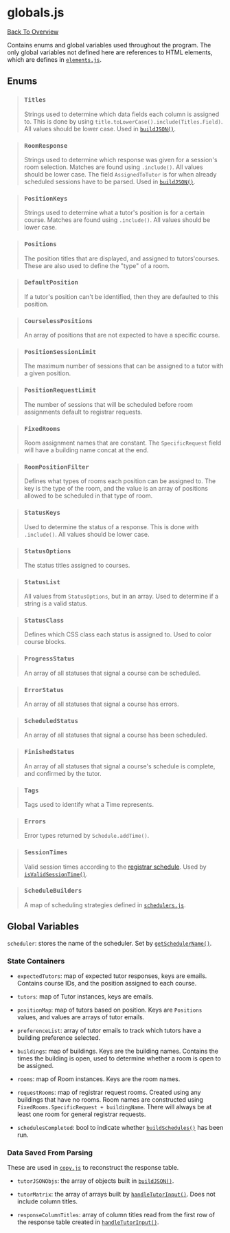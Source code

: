 # globals.js
[Back To Overview](overview.md)

Contains enums and global variables used throughout the program. The only global variables not defined here are references to HTML elements, which are defines in [`elements.js`](elements.md).

## Enums

> ### `Titles`
> Strings used to determine which data fields each column is assigned to. This is done by using `title.toLowerCase().include(Titles.Field)`. All values should be lower case. Used in [`buildJSON()`](prodecure/parse.md).

> ### `RoomResponse`
> Strings used to determine which response was given for a session's room selection. Matches are found using `.include()`. All values should be lower case. The field `AssignedToTutor` is for when already scheduled sessions have to be parsed. Used in [`buildJSON()`](prodecure/parse.md).

> ### `PositionKeys`
> Strings used to determine what a tutor's position is for a certain course. Matches are found using `.include()`. All values should be lower case.

> ### `Positions`
> The position titles that are displayed, and assigned to tutors'courses. These are also used to define the "type" of a room.

> ### `DefaultPosition`
> If a tutor's position can't be identified, then they are defaulted to this position.

> ### `CourselessPositions`
> An array of positions that are not expected to have a specific course.

> ### `PositionSessionLimit`
> The maximum number of sessions that can be assigned to a tutor with a given position.

> ### `PositionRequestLimit`
> The number of sessions that will be scheduled before room assignments default to registrar requests.

> ### `FixedRooms`
> Room assignment names that are constant. The `SpecificRequest` field will have a building name concat at the end.

> ### `RoomPositionFilter`
> Defines what types of rooms each position can be assigned to. The key is the type of the room, and the value is an array of positions allowed to be scheduled in that type of room.

> ### `StatusKeys`
> Used to determine the status of a response. This is done with `.include()`. All values should be lower case.

> ### `StatusOptions`
> The status titles assigned to courses.

> ### `StatusList`
> All values from `StatusOptions`, but in an array. Used to determine if a string is a valid status.

> ### `StatusClass`
> Defines which CSS class each status is assigned to. Used to color course blocks.

> ### `ProgressStatus`
> An array of all statuses that signal a course can be scheduled.

> ### `ErrorStatus`
> An array of all statuses that signal a course has errors.

> ### `ScheduledStatus`
> An array of all statuses that signal a course has been scheduled.

> ### `FinishedStatus`
> An array of all statuses that signal a course's schedule is complete, and confirmed by the tutor.

> ### `Tags`
> Tags used to identify what a Time represents.

> ### `Errors`
> Error types returned by `Schedule.addTime()`.

> ### `SessionTimes`
> Valid session times according to the [registrar schedule](https://registrar.ucsc.edu/soc/archive/html/fall2020/schedule_planner1.pdf). Used by [`isValidSessionTime()`](utility/session-times.md).

> ### `ScheduleBuilders`
> A map of scheduling strategies defined in [`schedulers.js`](procedure/schedulers.md).

## Global Variables

`scheduler`: stores the name of the scheduler. Set by [`getSchedulerName()`](popups.md).

### State Containers

- `expectedTutors`: map of expected tutor responses, keys are emails. Contains course IDs, and the position assigned to each course.

- `tutors`: map of Tutor instances, keys are emails.

- `positionMap`: map of tutors based on position. Keys are `Positions` values, and values are arrays of tutor emails.

- `preferenceList`: array of tutor emails to track which tutors have a building preference selected.

- `buildings`: map of buildings. Keys are the building names. Contains the times the building is open, used to determine whether a room is open to be assigned.

- `rooms`: map of Room instances. Keys are the room names.

- `requestRooms`: map of registrar request rooms. Created using any buildings that have no rooms. Room names are constructed using `FixedRooms.SpecificRequest + buildingName`. There will always be at least one room for general registrar requests.

- `schedulesCompleted`: bool to indicate whether [`buildSchedules()`](procedure/build-schedules.md) has been run.

### Data Saved From Parsing

These are used in [`copy.js`](procedure/copy.md) to reconstruct the response table.

- `tutorJSONObjs`: the array of objects built in [`buildJSON()`](procedure/parse.md).

- `tutorMatrix`: the array of arrays built by [`handleTutorInput()`](prodecure/input.md). Does not include column titles.

- `responseColumnTitles`: array of column titles read from the first row of the response table created in [`handleTutorInput()`](prodecure/input.md).